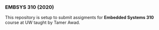 ### EMBSYS 310 (2020)
This repository is setup to submit assigments for **Embedded Systems 310** course at UW taught by Tamer Awad. 

